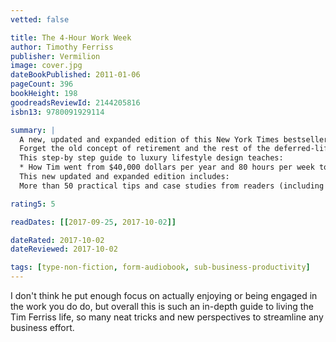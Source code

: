```yaml
---
vetted: false

title: The 4-Hour Work Week
author: Timothy Ferriss
publisher: Vermilion
image: cover.jpg
dateBookPublished: 2011-01-06
pageCount: 396
bookHeight: 198
goodreadsReviewId: 2144205816
isbn13: 9780091929114

summary: |
  A new, updated and expanded edition of this New York Times bestseller on how to reconstruct your life so it's not all about work
  Forget the old concept of retirement and the rest of the deferred-life plan - there is no need to wait and every reason not to, especially in unpredictable economic times. Whether your dream is escaping the rat race, experiencing high-end world travel, earning a monthly five-figure income with zero management, or just living more and working less, this book is the blueprint.
  This step-by step guide to luxury lifestyle design teaches:
  * How Tim went from $40,000 dollars per year and 80 hours per week to $40,000 per MONTH and 4 hours per week * How to outsource your life to overseas virtual assistants for $5 per hour and do whatever you want * How blue-chip escape artists travel the world without quitting their jobs * How to eliminate 50% of your work in 48 hours using the principles of a forgotten Italian economist * How to trade a long-haul career for short work bursts and frequent 'mini-retirements'.
  This new updated and expanded edition includes:
  More than 50 practical tips and case studies from readers (including families) who have doubled their income, overcome common sticking points, and reinvented themselves using the original book as a starting point * Real-world templates you can copy for eliminating email, negotiating with bosses and clients, or getting a private chef for less than £5 a meal * How lifestyle design principles can be suited to unpredictable economic times * The latest tools and tricks, as well as high-tech shortcuts, for living like a diplomat or millionaire without being either.

rating5: 5

readDates: [[2017-09-25, 2017-10-02]]

dateRated: 2017-10-02
dateReviewed: 2017-10-02

tags: [type-non-fiction, form-audiobook, sub-business-productivity]
---
```


I don't think he put enough focus on actually enjoying or being engaged in the work you do do, but overall this is such an in-depth guide to living the Tim Ferriss life, so many neat tricks and new perspectives to streamline any business effort.

